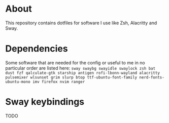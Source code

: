 # About
This repository contains dotfiles for software I use like Zsh, Alacritty and Sway.
# Dependencies 
Some software that are needed for the config or useful to me in no particular order are listed here:
`sway swaybg swayidle swaylock zsh bat dust fzf qalculate-gtk starship antigen rofi-lbonn-wayland alacritty pulsemixer wlsunset grim slurp btop ttf-ubuntu-font-family nerd-fonts-ubuntu-mono imv firefox nvim ranger`
# Sway keybindings
TODO
